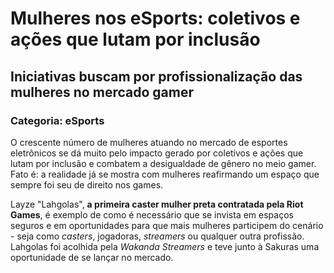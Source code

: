 # Mulheres nos eSports: coletivos e ações que lutam por inclusão
## Iniciativas buscam por profissionalização das mulheres no mercado gamer
### Categoria: eSports

O crescente número de mulheres atuando no mercado de esportes eletrônicos se dá muito pelo impacto gerado por coletivos e ações que lutam por inclusão e combatem a desigualdade de gênero no meio gamer. Fato é: a realidade já se mostra com mulheres reafirmando um espaço que sempre foi seu de direito nos games.

Layze "Lahgolas", **a primeira caster mulher preta contratada pela Riot Games**, é exemplo de como é necessário que se invista em espaços seguros e em oportunidades para que mais mulheres participem do cenário - seja como *casters*, jogadoras, *streamers* ou qualquer outra profissão. Lahgolas foi acolhida pela *Wakanda Streamers* e teve junto à Sakuras uma oportunidade de se lançar no mercado.
